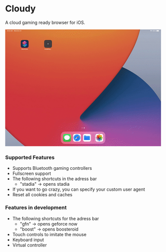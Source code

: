 # Cloudy

A cloud gaming ready browser for iOS. 

![](Media/cloudy.gif)

### Supported Features

- Supports Bluetooth gaming controllers
- Fullscreen support
- The following shortcuts in the adress bar
  - "stadia" -> opens stadia
- If you want to go crazy, you can specify your custom user agent
- Reset all cookies and caches

### Features in development

- The following shortcuts for the adress bar
  - "gfn" -> opens geforce now
  - "boost" -> opens boosteroid
- Touch controls to imitate the mouse
- Keyboard input
- Virtual controller